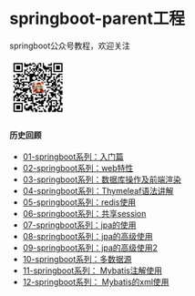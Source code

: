 # springboot-parent工程
springboot公众号教程，欢迎关注
 
<img src="https://github.com/zhangliang520/springboot-parent/blob/master/gzh.png" alt="公众号" width="100" height="100" align="bottom" />

 

#### 历史回顾

- [01-springboot系列：入门篇](http://mp.weixin.qq.com/s?__biz=MzIwNDUzNTYxMA==&mid=2247484357&idx=1&sn=5d5e2f606d2d8b35963086f275122355&chksm=973fe190a04868869833d8553d900583012c6b40facdc11c2baee877e65d23930714b08e4840&scene=21#wechat_redirect) 
- [02-springboot系列：web特性](http://mp.weixin.qq.com/s?__biz=MzIwNDUzNTYxMA==&mid=2247484373&idx=1&sn=d50411d4b3c68d7d2ced2b55eef14420&chksm=973fe180a0486896ca61173395cdc0b7ac0bcdb93dd0050902ee8cd59a57901af9c6a729398d&scene=21#wechat_redirect)  
- [03-springboot系列：数据库操作及前端渲染](http://mp.weixin.qq.com/s?__biz=MzIwNDUzNTYxMA==&mid=2247484379&idx=1&sn=160845dcabaf7ffce4789cd88872fc74&chksm=973fe18ea04868980399d7f04249ef687dd069695e28f0b7f5049d6c56e8e30cc1d289761210&scene=21#wechat_redirect)  
- [04-springboot系列：Thymeleaf语法讲解](http://mp.weixin.qq.com/s?__biz=MzIwNDUzNTYxMA==&mid=2247484381&idx=1&sn=1a438186d4f2be26601f835ee5e0230d&chksm=973fe188a048689edb6adba4f5e46b22861e0d79bc9fcb17ae3881c1f6065194cb7badd2038b&scene=21#wechat_redirect)  
- [05-springboot系列：redis使用](http://mp.weixin.qq.com/s?__biz=MzIwNDUzNTYxMA==&mid=2247484400&idx=1&sn=739acb0a0364e11d018416c649919b4a&chksm=973fe1a5a04868b3c5f48d746effaeeb8ba41f4914b73779bad9ad00f059d4cfadbdd6ef685f&scene=21#wechat_redirect)  
- [06-springboot系列：共享session](http://mp.weixin.qq.com/s?__biz=MzIwNDUzNTYxMA==&mid=2247484406&idx=1&sn=c9bfa366002baf5a4e3e1fb5d1ba4ae5&chksm=973fe1a3a04868b5bddfc82dd4de088b14a8b389207429ecd37bdcee07be8209361dacaeba21&scene=21#wechat_redirect)  
- [07-springboot系列：jpa的使用](http://mp.weixin.qq.com/s?__biz=MzIwNDUzNTYxMA==&mid=2247484412&idx=1&sn=32ebfae4cae1f990c99b48dbe9ed27e9&chksm=973fe1a9a04868bfbf0301473dcc02c31bd5d95acb191b279ea074d853b7778584d9c93176d9&scene=21#wechat_redirect)  
- [08-springboot系列：jpa的高级使用](http://mp.weixin.qq.com/s?__biz=MzIwNDUzNTYxMA==&mid=2247484424&idx=1&sn=68b7a3e1a110491789924f00208b3f15&chksm=973fe65da0486f4b9969a0370fdc2847715c83b10ddca25be64dc907eacb81c5b91d80a8ea5f&scene=21#wechat_redirect)  
- [09-springboot系列：jpa的高级使用2](http://mp.weixin.qq.com/s?__biz=MzIwNDUzNTYxMA==&mid=2247484434&idx=1&sn=9d1c8bca7c778347a735166b26e805c0&chksm=973fe647a0486f512288777b6649c2e5a0610f646535a6867bc456c64d1887d4c01e7826984c&scene=21#wechat_redirect)  
- [10-springboot系列：多数据源]()
- [11-springboot系列： Mybatis注解使用]()
- [12-springboot系列： Mybatis的xml使用]()


